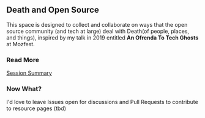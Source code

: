 ## Death and Open Source

This space is designed to collect and collaborate on ways that the open source community (and tech at large) deal with Death(of people, places, and things), inspired by my talk in 2019 entitled **An Ofrenda To Tech Ghosts** at Mozfest.

### Read More

[Session Summary](https://discourse.mozilla.org/t/an-ofrenda-to-tech-ghosts/46740)

### Now What?

I'd love to leave Issues open for discussions and Pull Requests to contribute to resource pages (tbd)
